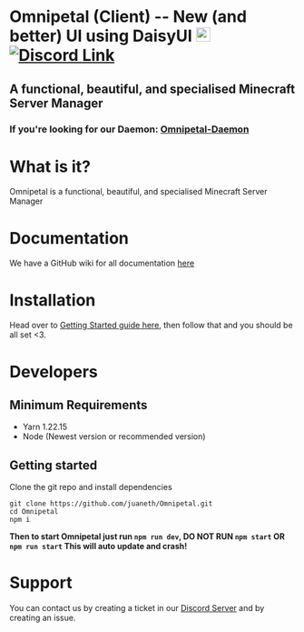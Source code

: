 # Omnipetal (Client) -- New (and better) UI using DaisyUI <img src="https://user-images.githubusercontent.com/68202118/162853416-0ca7c63b-0d6d-4d28-9c5c-3f165bb31811.png" width="25" height="25"> [![Discord Link](https://img.shields.io/badge/-Server-5865F2?logo=discord&logoColor=white&style=for-the-badge)](https://discord.gg/tt5rmneEN6)
## A functional, beautiful, and specialised Minecraft Server Manager

### If you're looking for our Daemon: [Omnipetal-Daemon](https://github.com/juaneth/Omnipetal-Daemon)

# What is it?
Omnipetal is a functional, beautiful, and specialised Minecraft Server Manager

# Documentation
We have a GitHub wiki for all documentation [here](https://github.com/juaneth/Omnipetal/wiki)

# Installation
Head over to [Getting Started guide here](https://github.com/juaneth/Omnipetal/wiki/Getting-started#client), then follow that and you should be all set <3.

# Developers
## Minimum Requirements 
- Yarn 1.22.15
- Node (Newest version or recommended version)
## Getting started

Clone the git repo and install dependencies
```
git clone https://github.com/juaneth/Omnipetal.git
cd Omnipetal
npm i
```

**Then to start Omnipetal just run `npm run dev`, DO NOT RUN `npm start` OR `npm run start` This will auto update and crash!**

# Support
You can contact us by creating a ticket in our [Discord Server](https://discord.gg/tt5rmneEN6) and by creating an issue.
